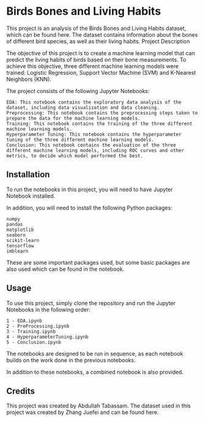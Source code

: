 # Birds Bones and Living Habits

This project is an analysis of the Birds Bones and Living Habits dataset, which can be found here. The dataset contains information about the bones of different bird species, as well as their living habits.
Project Description

The objective of this project is to create a machine learning model that can predict the living habits of birds based on their bone measurements. To achieve this objective, three different machine learning models were trained: Logistic Regression, Support Vector Machine (SVM) and K-Nearest Neighbors (KNN).

The project consists of the following Jupyter Notebooks:

    EDA: This notebook contains the exploratory data analysis of the dataset, including data visualization and data cleaning.
    Preprocessing: This notebook contains the preprocessing steps taken to prepare the data for the machine learning models.
    Training: This notebook contains the training of the three different machine learning models.
    Hyperparameter Tuning: This notebook contains the hyperparameter tuning of the three different machine learning models.
    Conclusion: This notebook contains the evaluation of the three different machine learning models, including ROC curves and other metrics, to decide which model performed the best.

## Installation

To run the notebooks in this project, you will need to have Jupyter Notebook installed. 

In addition, you will need to install the following Python packages:

    numpy
    pandas
    matplotlib
    seaborn
    scikit-learn
    tensorflow
    imblearn

These are some important packages used, but some basic packages are also used which can be found in the notebook.

## Usage

To use this project, simply clone the repository and run the Jupyter Notebooks in the following order:

    1 - EDA.ipynb
    2 - PreProcessing.ipynb
    3 - Training.ipynb
    4 - HyperparameterTuning.ipynb
    5 - Conclusion.ipynb

The notebooks are designed to be run in sequence, as each notebook builds on the work done in the previous notebooks.

In addition to these notebooks, a combined notebook is also provided.

## Credits

This project was created by Abdullah Tabassam. The dataset used in this project was created by Zhang Juefei and can be found here.